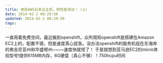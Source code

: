 ```yaml
---
title: 体验AWS日本云主机，附性能测试！（上）
date: 2014-02-2 08:29:50
updated: 2014-02-2 08:29:50
tags: 
---
```

 一直用着免费空间，最近搬到openshift，众所周知openshift是搭建在Amazon EC2上的，配置不错，但是速度真心捉急。没办法openshift的服务机组在东海岸的弗吉尼亚州和华盛顿州~~~~速度快就怪了！
 于是就想到亚马逊EC2的micro体验型号!提供615MB内存，6G硬盘（真心不够）！750hcpu时间
